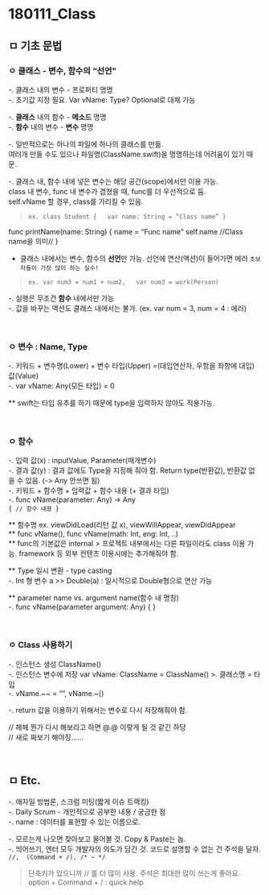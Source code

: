 # 180111_Class

## ㅁ 기초 문법

### ㅇ 클래스 - 변수, 함수의 “선언"
-. 클래스 내의 변수 - 프로퍼티 명명  
-. 초기값 지정 필요. Var vName: Type?  Optional로 대체 가능

-. **클래스** 내의 함수 - **메소드** 명명  
-. **함수** 내의 변수 - **변수** 명명

-. 일반적으로는 하나의 파일에 하나의 클래스를 만듦.  
여러개 만들 수도 있으나 파일명(ClassName.swift)을 명명하는데 어려움이 있기 때문.

-. 클래스 내, 함수 내에 넣은 변수는 해당 공간(scope)에서만 이용 가능.  
class 내 변수, func 내 변수가 겹쳤을 때, func를 더 우선적으로 둠.  
self.vName 할 경우, class를 가리킬 수 있음.  

> `ex. class Student {  
> var name: String = “Class name” }`

func printName(name: String) {
name = “Func name”
self.name //Class name을 의미// }


- 클래스 내에서는 변수, 함수의 **선언**만 가능. 선언에 연산(액션)이 들어가면 에러
`초보자들이 가장 많이 하는 실수!`
> `ex. var num3 = num1 + num2,  
> var num3 = work(Person)`

-. 실행은 무조건 **함수** 내에서만 가능  
-. 값을 바꾸는 액션도 클래스 내에서는 불가. (ex. var num = 3, num = 4 : 에러)

<br>

### ㅇ 변수 : Name, Type
-. 키워드 + 변수명(Lower) + 변수 타입(Upper) =(대입연산자, 우항을 좌항에 대입) 값(Value)  
-. var vName: Any(모든 타입) = 0

** swift는 타입 유추를 하기 때문에 type을 입력하지 않아도 적용가능.

<br>

### ㅇ 함수
-. 입력 값(x) : inputValue, Parameter(매개변수)  
-. 결과 값(y) : 결과 값에도 Type을 지정해 줘야 함. Return type(반환값), 반환값 없을 수 있음. (-> Any 안쓰면 됨)  
-. 키워드 + 함수명 + 입력값 + 함수 내용 (+ 결과 타입)  
-. func vName(parameter: Any) -> Any  
`{
// 함수 내용
}`

** 함수명 ex. viewDidLoad(리턴 값 x), viewWillAppear, viewDidAppear  
** func vName(), func vName(math: Int, eng: Int, ..)  
** func의 기본값은 internal > 프로젝트 내부에서는 다른 파일이라도 class 이용 가능. framework 등 외부 컨텐츠 이용시에는 추가해줘야 함.

** Type 일시 변환 - type casting   
-. Int 형 변수 a  >> Double(a) : 일시적으로 Double형으로 연산 가능   

** parameter name vs. argument name(함수 내 명칭)  
-. func vName(parameter argument: Any) { }  

<br>

### ㅇ Class 사용하기
-. 인스턴스 생성     ClassName()  
-. 인스턴스 변수에 저장     var vName: ClassName = ClassName() >. 클래스명 = 타입  
-. vName.~~ = “”,  vName.~()

-. return 값을 이용하기 위해서는 변수로 다시 저장해줘야 함.  


// 헤헤 뭔가 다시 해보라고 하면 @.@ 이렇게 될 것 같긴 하당  
// 새로 짜보기 해야징......  

<br>

## ㅁ Etc.

-. 애자일 방법론, 스크럼 미팅(짧게 이슈 트랙킹)  
-. Daily Scrum - 개인적으로 공부한 내용 / 궁금한 점  
-. name : 데이터를 표현할 수 있는 이름으로.  

-. 모르는게 나오면 찾아보고 물어볼 것. Copy & Paste는 놉.  
-. 띄어쓰기, 엔터 모두 개발자의 의도가 담긴 것. 코드로 설명할 수 없는 건 주석을 달자.  
`//,  (Command + /), /* ~ */`  
> 단축키가 있으니까 // 를 더 많이 사용. 주석은 최대한 많이 쓰는게 좋아요.  
> option + Command + / : quick help  
